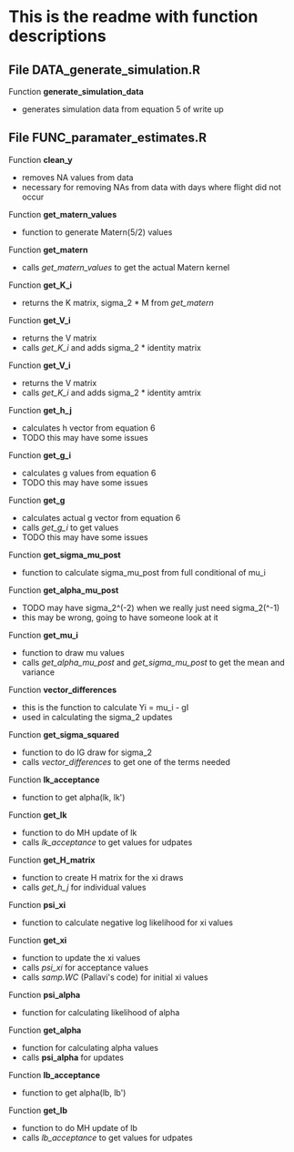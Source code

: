 # This is the readme with function descriptions

## File DATA_generate_simulation.R

Function **generate_simulation_data**
- generates simulation data from equation 5 of write up

## File FUNC_paramater_estimates.R

Function **clean_y**
- removes NA values from data
- necessary for removing NAs from data with days where flight did not occur

Function **get_matern_values**
- function to generate Matern(5/2) values

Function **get_matern**
- calls *get_matern_values* to get the actual Matern kernel

Function **get_K_i**
- returns the K matrix, sigma_2 * M from *get_matern*

Function **get_V_i**
- returns the V matrix
- calls *get_K_i* and adds sigma_2 * identity matrix


Function **get_V_i**
- returns the V matrix
- calls *get_K_i* and adds sigma_2 * identity amtrix

Function **get_h_j**
- calculates h vector from equation 6
- TODO this may have some issues 

Function **get_g_i**
- calculates g values from equation 6
- TODO this may have some issues 

Function **get_g**
- calculates actual g vector from equation 6
- calls *get_g_i* to get values
- TODO this may have some issues

Function **get_sigma_mu_post**
- function to calculate sigma_mu_post from full conditional of mu_i

Function **get_alpha_mu_post**
- TODO may have sigma_2^(-2) when we really just need sigma_2(^-1)
- this may be wrong, going to have someone look at it

Function **get_mu_i**
- function to draw mu values
- calls *get_alpha_mu_post* and *get_sigma_mu_post* to get the mean and variance

Function **vector_differences**
- this is the function to calculate Yi = mu_i - gI
- used in calculating the sigma_2 updates

Function **get_sigma_squared**
- function to do IG draw for sigma_2
- calls *vector_differences* to get one of the terms needed

Function **lk_acceptance**
- function to get alpha(lk, lk')

Function **get_lk**
- function to do MH update of lk
- calls *lk_acceptance* to get values for udpates

Function **get_H_matrix**
- function to create H matrix for the xi draws
- calls *get_h_j* for individual values

Function **psi_xi**
- function to calculate negative log likelihood for xi values

Function **get_xi**
- function to update the xi values
- calls *psi_xi* for acceptance values
- calls *samp.WC* (Pallavi's code) for initial xi values

Function **psi_alpha**
- function for calculating likelihood of alpha

Function **get_alpha**
- function for calculating alpha values
- calls **psi_alpha** for updates

Function **lb_acceptance**
- function to get alpha(lb, lb')

Function **get_lb**
- function to do MH update of lb
- calls *lb_acceptance* to get values for udpates




